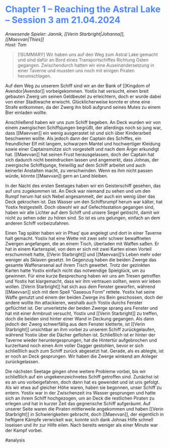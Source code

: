 # <font color = 4d88fd>Chapter 1 – Reaching the Astral Lake – Session 3 am 21.04.2024</font>
_Anwesende Spieler: Jannik, [[Verin Starbright|Johanna]], [[Maevvan|Thies]]  
Host: Tom_

>[!SUMMARY]
>Wir haben uns auf den Weg zum Astral Lake gemacht und sind dafür an Bord eines Transportschiffes Richtung Osten gegangen. Zwischendurch hatten wir eine Auseinandersetzung in einer Taverne und mussten uns noch mit einigen Piraten herumschlagen.

Auf dem Weg zu unserem Schiff sind wir an der Bank of [[Kingdom of Avendor|Avendor]] vorbeigekommen. Yostix hat versucht, einen breit gebauten Zwerg um seinen Geldbeutel zu erleichtern, doch er wurde dabei von einer Stadtwache erwischt. Glücklicherweise konnte er ohne eine Strafe entkommen, da der Zwerg ihn bloß aufgrund seines Mutes zu einem Bier einladen wollte.

Anschließend haben wir uns zum Schiff begeben. An Deck wurden wir von einem zwergischen Schiffsjungen begrüßt, der allerdings noch so jung war, dass [[Maevvan]] ein wenig ausgerastet ist und sich über Kinderarbeit beschweren wollte. Als jedoch dann der Captain des Schiffes, ein freundlicher Elf mit langem, schwarzem Mantel und hochwertiger Kleidung sowie einer Captainsmütze sich vorgestellt und nach dem Ärger erkundigt hat. [[Maevvan]] hat seinen Frust herausgelassen, doch der Captain hat sich dadurch nicht beeindrucken lassen und angemerkt, dass Johnas, der zwergische Schiffsjunge, freiwillig auf dem Schiff arbeitet und auch keinerlei Anstalten macht, zu verschwinden. Wenn es ihm nicht passen würde, könnte [[Maevvan]] gern an Land bleiben.

In der Nacht des ersten Seetages haben wir ein Geisterschiff gesehen, das auf uns zugekommen ist. An Deck war niemand zu sehen und um den Rumpf herum hat sich Nebel angesammelt, der auch ein wenig über das Deck gekrochen ist. Das Wasser um den Schiffsrumpf herum war kälter, hat Yostix festgestellt. Doch obwohl wir auf Gefechtsstation gegangen sind, haben wir alle Lichter auf dem Schiff und unsere Segel gelöscht, damit wir nicht zu sehen oder zu hören sind. So ist es uns gelungen, einfach an dem anderen Schiff vorbeizufahren.

Einen Tag später haben wir in Phaq‘ que angelegt und dort in einer Taverne halt gemacht. Yostix hat eine Wette mit zwei sehr schwer bewaffneten Zwergen angefangen, die an einem Tisch, überladen mit Waffen saßen. Er hat in einem Kartenspiel, von dem er sich mit zwei Karten einen Vorteil erschummelt hatte, [[Verin Starbright]] und [[Maevvan]]’s Leben mehr oder weniger als Sklaven gesetzt. Im Gegenzug haben die beiden Zwerge das gesamte Waffenarsenal auf ihrem Tisch gewettet. Trotz der gezinkten Karten hatte Yostix einfach nicht das notwendige Spielglück, um zu gewinnen. Für eine kurze Besprechung haben wir uns am Tresen getroffen und Yostix hat klargemacht, dass wir ihm vertrauen sollten, wenn wir leben wollen. [[Verin Starbright]] hat sich aus dem Fenster geworfen, während [[Maevvan]] sich mit dem Spell “Gaseous Form” rettete. Yostix hat seine Waffe genutzt und einem der beiden Zwerge ins Bein geschossen, doch der andere wollte ihn attackieren, weshalb auch Yostix durchs Fenster geflüchtet ist. Der unverletzte der beiden Zwerge sprang ans Fenster und hat mit einer Armbrust versucht, Yostix und [[Verin Starbright]] zu treffen, doch die beiden sind hinter einer Wand in Deckung gegangen. Als dann jedoch der Zwerg schwerfällig aus dem Fenster kletterte, ist [[Verin Starbright]] unsichtbar an ihm vorbei zu unserem Schiff zurückgelaufen, während Yostix über die Dächer geflohen ist. Schließlich ist er hinter der Taverne wieder heruntergesprungen, hat die Hintertür aufgebrochen und kurzerhand noch einen Arm voller Dagger gestohlen, bevor er sich schließlich auch zum Schiff zurück abgesetzt hat. Gerade, als es ablegte, ist er noch an Deck gesprungen. Wir haben die Zwerge winkend am Anleger zurückgelassen.

Die nächsten Seetage gingen ohne weitere Probleme vorbei, bis wir schließlich auf ein ungekennzeichnetes Schiff getroffen sind. Zunächst ist es an uns vorbeigefahren, doch dann hat es gewendet und ist uns gefolgt. Als wir etwa auf gleicher Höhe waren, haben sie begonnen, unser Schiff zu entern. Yostix war in der Zwischenzeit ins Wasser gesprungen und hatte sich an ihrem Schiff hochgezogen, um an Deck die restlichen Piraten zu erlegen und hat in kurzer Zeit das gegnerische Schiff aufgeräumt. Auf unserer Seite waren die Piraten mittlerweile angekommen und haben [[Verin Starbright]] in Schwierigkeiten gebracht, doch [[Maevvan]], der eigentlich in heftigere Kämpfe verwickelt war, konnte sich dank Johnas Hilfe schnell loseisen und ihr zur Hilfe eilen. Nach bereits weniger als einer Minute war der Kampf vorbei.

#analysis